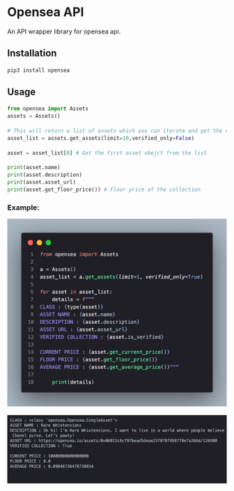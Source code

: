 # Opensea API

An API wrapper library for opensea api.

## Installation

```bash
pip3 install opensea
```

## Usage

```python
from opensea import Assets
assets = Assets()

# This will return a list of assets which you can iterate and get the needed data
asset_list = assets.get_assets(limit=10,verified_only=False)

asset = asset_list[0] # Get the first asset obejct from the list

print(asset.name)
print(asset.description)
print(asset.asset_url)
print(asset.get_floor_price()) # Floor price of the collection
```

### Example: 
<p align="center">
<img src="images/sample_code.png" alt="sample code" width="600px">
<br></br>
<img src="images/output.png" alt="output" width="600px">
</p>
